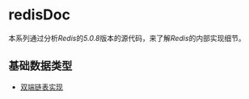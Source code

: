 # redisDoc
本系列通过分析*Redis*的*5.0.8*版本的源代码，来了解*Redis*的内部实现细节。

## 基础数据类型

* [双端链表实现](baseDataStruct/adlist.md)

